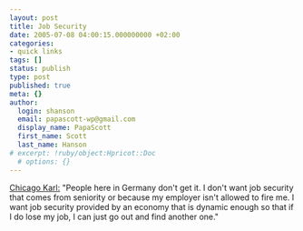 ```yaml
---
layout: post
title: Job Security
date: 2005-07-08 04:00:15.000000000 +02:00
categories:
- quick links
tags: []
status: publish
type: post
published: true
meta: {}
author:
  login: shanson
  email: papascott-wp@gmail.com
  display_name: PapaScott
  first_name: Scott
  last_name: Hanson
# excerpt: !ruby/object:Hpricot::Doc
  # options: {}
---
```

<p><a href="http://chicagokarl.de/2005/07/07/artland" title="">Chicago Karl:</a> "People here in Germany don't get it. I don't want job security that comes from seniority or because my employer isn't allowed to fire me. I want job security provided by an economy that is dynamic enough so that if I do lose my job, I can just go out and find another one."</p>
